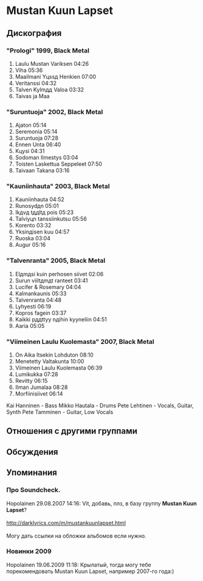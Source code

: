 # Mustan Kuun Lapset



## Дискография

### "Prologi" 1999, Black Metal

1. Laulu Mustan Variksen 04:26  
2. Viha 05:36 
3. Maailmani Yцssд Henkien 07:00 
4. Veritanssi 04:32 
5. Talven Kylmдд Valoa 03:32 
6. Taivas ja Maa

### "Suruntuoja" 2002, Black Metal

1. Ajaton 05:14 
2. Seremonia 05:14 
3. Suruntuoja 07:28 
4. Ennen Unta 06:40  
5. Kцysi 04:31 
6. Sodoman Ilmestys 03:04 
7. Toisten Laskettua Seppeleet 07:50  
8. Taivaan Takana 03:16

### "Kauniinhauta" 2003, Black Metal

1. Kauniinhauta 04:52  
2. Runosydдn 05:01 
3. Ikдvд tддltд pois 05:23  
4. Talviyцn tanssiinkutsu 05:56  
5. Korento 03:32  
6. Yksinдisen kuu 04:57  
7. Ruoska 03:04  
8. Augur 05:16

### "Talvenranta" 2005, Black Metal

1. Elдmдsi kuin perhosen siivet 02:06  
2. Surun viiltдmдt ranteet 03:41 
3. Lucifer & Rosemary 04:04 
4. Kalmankaunis 05:33  
5. Talvenranta 04:48
6. Lyhyesti 06:19  
7. Kopros fagein 03:37  
8. Kaikki pддttyy nдihin kyyneliin 04:51  
9. Aaria 05:05

### "Viimeinen Laulu Kuolemasta" 2007, Black Metal

1. On Aika Itsekin Lohduton 08:10  
2. Menetetty Valtakunta 10:00  
3. Viimeinen Laulu Kuolemasta 06:39 
4. Lumikukka 07:28  
5. Revitty 06:15 
6. Ilman Jumalaa 08:28  
7. Morfiinisiivet 06:14


Kai Hanninen - Bass 
Mikko Hautala - Drums 
Pete Lehtinen - Vocals, Guitar, Synth 
Pete Tamminen - Guitar, Low Vocals


## Отношения с другими группами


## Обсуждения


## Упоминания

### Про Soundcheck.

Hopolainen 29.08.2007 14:16:
Vit, добавь, плз, в базу группу <B>Mustan Kuun Lapset</B>?<BR><BR><A HREF="http://darklyrics.com/m/mustankuunlapset.html" TARGET="_blank">http://darklyrics.com/m/mustankuunlapset.html</A><BR><BR>Могу дать ссылки на обложки альбомов если нужно.

### Новинки 2009

Hopolainen 19.06.2009 11:18:
Крылатый, тогда могу тебе порекомендовать Mustan Kuun Lapset, например 2007-го года:) 

